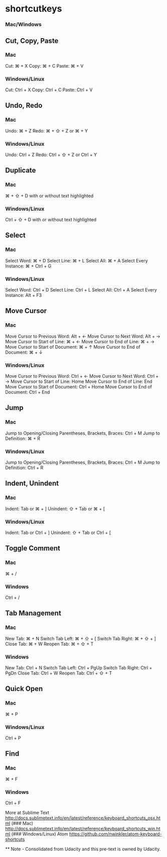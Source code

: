 # shortcutkeys
### Mac/Windows

## Cut, Copy, Paste
### Mac
Cut: ⌘ + X
Copy: ⌘ + C
Paste: ⌘ + V
### Windows/Linux
Cut: Ctrl + X
Copy: Ctrl + C
Paste: Ctrl + V

## Undo, Redo
### Mac
Undo: ⌘ + Z
Redo: ⌘ + ⇧ + Z or ⌘ + Y
### Windows/Linux
Undo: Ctrl + Z
Redo: Ctrl + ⇧ + Z or Ctrl + Y

## Duplicate
### Mac
⌘ + ⇧ + D with or without text highlighted
### Windows/Linux
Ctrl + ⇧ + D with or without text highlighted

## Select
### Mac
Select Word: ⌘ + D
Select Line: ⌘ + L
Select All: ⌘ + A
Select Every Instance: ⌘ + Ctrl + G
### Windows/Linux
Select Word: Ctrl + D
Select Line: Ctrl + L
Select All: Ctrl + A
Select Every Instance: Alt + F3

## Move Cursor
### Mac
Move Cursor to Previous Word: Alt + ←
Move Cursor to Next Word: Alt + →
Move Cursor to Start of Line: ⌘ + ←
Move Cursor to End of Line: ⌘ + →
Move Cursor to Start of Document: ⌘ + ↑
Move Cursor to End of Document: ⌘ + ↓
### Windows/Linux
Move Cursor to Previous Word: Ctrl + ←
Move Cursor to Next Word: Ctrl + →
Move Cursor to Start of Line: Home
Move Cursor to End of Line: End
Move Cursor to Start of Document: Ctrl + Home
Move Cursor to End of Document: Ctrl + End

## Jump
### Mac
Jump to Opening/Closing Parentheses, Brackets, Braces: Ctrl + M
Jump to Definition: ⌘ + R
### Windows/Linux
Jump to Opening/Closing Parentheses, Brackets, Braces: Ctrl + M
Jump to Definition: Ctrl + R

## Indent, Unindent
### Mac
Indent: Tab or ⌘ + ]
Unindent: ⇧ + Tab or ⌘ + [
### Windows/Linux
Indent: Tab or Ctrl + ]
Unindent: ⇧ + Tab or Ctrl + [

## Toggle Comment
### Mac
⌘ + /
### Windows
Ctrl + /

## Tab Management
### Mac
New Tab: ⌘ + N
Switch Tab Left: ⌘ + ⇧ + [
Switch Tab Right: ⌘ + ⇧ + ]
Close Tab: ⌘ + W
Reopen Tab: ⌘ + ⇧ + T
### Windows
New Tab: Ctrl + N
Switch Tab Left: Ctrl + PgUp
Switch Tab Right: Ctrl + PgDn
Close Tab: Ctrl + W
Reopen Tab: Ctrl + ⇧ + T

## Quick Open
### Mac
⌘ + P
### Windows/Linux
Ctrl + P

## Find
### Mac
⌘ + F
### Windows
Ctrl + F

More at 
Sublime Text
http://docs.sublimetext.info/en/latest/reference/keyboard_shortcuts_osx.html (### Mac)
http://docs.sublimetext.info/en/latest/reference/keyboard_shortcuts_win.html (### Windows/Linux)
Atom
https://github.com/nwinkler/atom-keyboard-shortcuts

** Note - Consolidated from Udacity and this pre-text is owned by Udacity.
